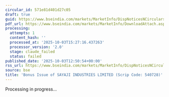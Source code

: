 ```yaml
---
circular_id: 571e81d401d27c05
draft: true
guid: https://www.bseindia.com/markets/MarketInfo/DispNoticesNCirculars.aspx?Noticeid={8CDB0278-1E64-46D4-A7F4-B903F6DCE47B}&noticeno=20251003-36&dt=10/03/2025&icount=36&totcount=57&flag=0
pdf_url: https://www.bseindia.com/markets/MarketInfo/DownloadAttach.aspx?id=20251003-36&attachedId=0aa64897-12ba-4721-be5c-461572d4e4ff
processing:
  attempts: 1
  content_hash: ''
  processed_at: '2025-10-03T15:27:16.437263'
  processor_version: '2.0'
  stage: claude_failed
  status: failed
published_date: '2025-10-03T12:50:54+00:00'
rss_url: https://www.bseindia.com/markets/MarketInfo/DispNoticesNCirculars.aspx?Noticeid={8CDB0278-1E64-46D4-A7F4-B903F6DCE47B}&noticeno=20251003-36&dt=10/03/2025&icount=36&totcount=57&flag=0
source: bse
title: 'Bonus Issue of SAYAJI INDUSTRIES LIMITED (Scrip Code: 540728)'
---
```


Processing in progress...